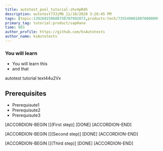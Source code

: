 ```yaml
---
title: autotest_pool_tutorial-zhv4pRdh
description: autotest733jM6_11/10/2020 3:26:45 PM
tags: [topic:139269250608756787992873,products:tech/73554900100700000996,tutorial:experience/advanced]
primary_tag: tutorial:product/sapHana
time: 983
author_profile: https://github.com/ksAutotests
author_name: ksAutotests
---
```

### You will learn
- You will learn this
- and that

autotest tutorial text44u2Vx

## Prerequisites
- Prerequisute1
- Prerequisute2
- Prerequisute3

[ACCORDION-BEGIN [](First step)]
[DONE]
[ACCORDION-END]

[ACCORDION-BEGIN [](Second step)]
[DONE]
[ACCORDION-END]

[ACCORDION-BEGIN [](Third step)]
[DONE]
[ACCORDION-END]

